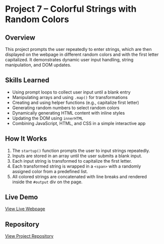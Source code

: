 # Project 7 – Colorful Strings with Random Colors

## Overview
This project prompts the user repeatedly to enter strings, which are then displayed on the webpage in different random colors and with the first letter capitalized. It demonstrates dynamic user input handling, string manipulation, and DOM updates.

## Skills Learned
- Using prompt loops to collect user input until a blank entry
- Manipulating arrays and using `.map()` for transformations
- Creating and using helper functions (e.g., capitalize first letter)
- Generating random numbers to select random colors
- Dynamically generating HTML content with inline styles
- Updating the DOM using `innerHTML`
- Combining JavaScript, HTML, and CSS in a simple interactive app

## How It Works
1. The `startup()` function prompts the user to input strings repeatedly.
2. Inputs are stored in an array until the user submits a blank input.
3. Each input string is transformed to capitalize the first letter.
4. Each transformed string is wrapped in a `<span>` with a randomly assigned color from a predefined list.
5. All colored strings are concatenated with line breaks and rendered inside the `#output` div on the page.

## Live Demo
[View Live Webpage](https://uo-cit-drewlesh.github.io/CIS-111-Project7/)

## Repository
[View Project Repository](https://github.com/yourusername/CIS-111-Project7)
